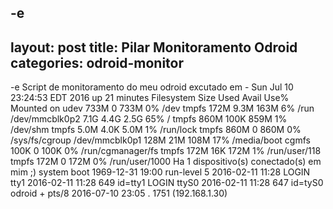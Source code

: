 -e 
---
layout: post
title:  Pilar Monitoramento Odroid 
categories: odroid-monitor
---

-e 
Script de monitoramento do meu odroid excutado em - Sun Jul 10 23:24:53 EDT 2016
up 21 minutes
Filesystem      Size  Used Avail Use% Mounted on
udev            733M     0  733M   0% /dev
tmpfs           172M  9.3M  163M   6% /run
/dev/mmcblk0p2  7.1G  4.4G  2.5G  65% /
tmpfs           860M  100K  859M   1% /dev/shm
tmpfs           5.0M  4.0K  5.0M   1% /run/lock
tmpfs           860M     0  860M   0% /sys/fs/cgroup
/dev/mmcblk0p1  128M   21M  108M  17% /media/boot
cgmfs           100K     0  100K   0% /run/cgmanager/fs
tmpfs           172M   16K  172M   1% /run/user/118
tmpfs           172M     0  172M   0% /run/user/1000
Ha 1 dispositivo(s) conectado(s) em mim ;)
           system boot  1969-12-31 19:00
           run-level 5  2016-02-11 11:28
LOGIN      tty1         2016-02-11 11:28               649 id=tty1
LOGIN      ttyS0        2016-02-11 11:28               647 id=tyS0
odroid   + pts/8        2016-07-10 23:05   .          1751 (192.168.1.30)

